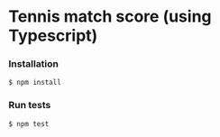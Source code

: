 # Tennis match score (using Typescript)

### Installation

```
$ npm install
```

### Run tests

```
$ npm test